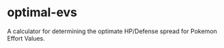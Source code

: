 # optimal-evs
A calculator for determining the optimate HP/Defense spread for Pokemon Effort Values.
